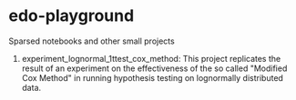 # edo-playground
Sparsed notebooks and other small projects

1) experiment_lognormal_1ttest_cox_method: This project replicates the result of an experiment on the effectiveness of the so called "Modified Cox Method" in running hypothesis testing on lognormally distributed data.
